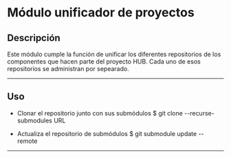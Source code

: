 # Módulo unificador de proyectos

## Descripción

Este módulo cumple la función de unificar los diferentes repositorios de los componentes que hacen parte del proyecto HUB. Cada uno de esos repositorios se administran por sepearado.

---

## Uso

- Clonar el repositorio junto con sus submódulos
  $ git clone --recurse-submodules URL

- Actualiza el repositorio de submódulos
  $ git submodule update --remote

---
